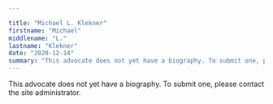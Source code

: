 ```yaml
---

title: "Michael L. Klekner"
firstname: "Michael"
middlename: "L."
lastname: "Klekner"
date: "2020-12-14"
summary: "This advocate does not yet have a biography. To submit one, please contact the site administrator."
---
```

This advocate does not yet have a biography. To submit one, please contact the site administrator.

